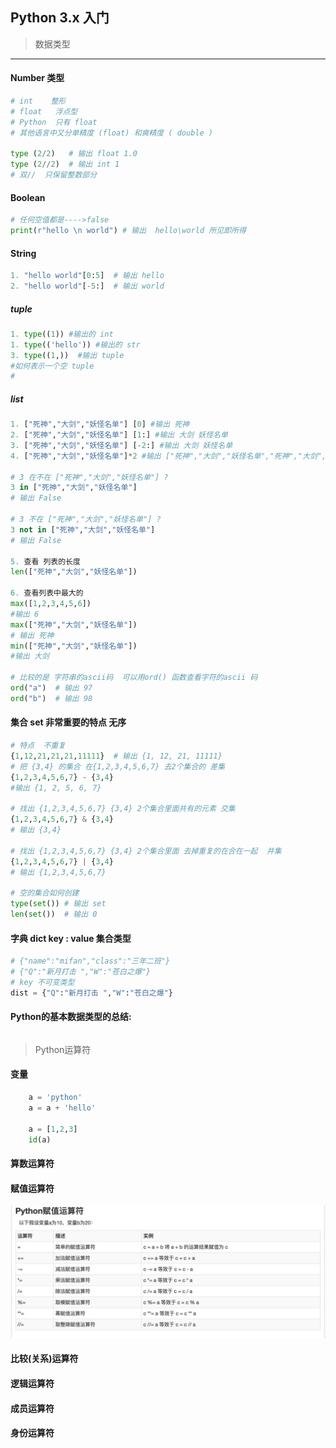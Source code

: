 ## Python 3.x 入门
 >数据类型   
 
*** 
#### Number 类型
```Python
# int    整形
# float   浮点型
# Python  只有 float
# 其他语言中又分单精度 (float) 和爽精度 ( double )

type (2/2)   # 输出 float 1.0
type (2//2)  # 输出 int 1
# 双//  只保留整数部分
```
#### Boolean
```Python
# 任何空值都是---->false
print(r"hello \n world") # 输出  hello\world 所见即所得
```

#### String

```Python
1. "hello world"[0:5]  # 输出 hello
2. "hello world"[-5:]  # 输出 world
```
##### tuple
```Python
1. type((1)) #输出的 int
1. type(('hello')) #输出的 str
3. type((1,))  #输出 tuple
#如何表示一个空 tuple
#
```

##### list

```Python
1. ["死神","大剑","妖怪名单"] [0] #输出 死神
2. ["死神","大剑","妖怪名单"] [1:] #输出 大剑 妖怪名单
3. ["死神","大剑","妖怪名单"] [-2:] #输出 大剑 妖怪名单
4. ["死神","大剑","妖怪名单"]*2 #输出 ["死神","大剑","妖怪名单","死神","大剑","妖怪名单"]

# 3 在不在 ["死神","大剑","妖怪名单"] ?
3 in ["死神","大剑","妖怪名单"]
# 输出 False

# 3 不在 ["死神","大剑","妖怪名单"] ?
3 not in ["死神","大剑","妖怪名单"]
# 输出 False

5. 查看 列表的长度
len(["死神","大剑","妖怪名单"])

6. 查看列表中最大的
max([1,2,3,4,5,6])
#输出 6
max(["死神","大剑","妖怪名单"])
# 输出 死神
min(["死神","大剑","妖怪名单"])
#输出 大剑

# 比较的是 字符串的ascii码  可以用ord() 函数查看字符的ascii 码
ord("a")  # 输出 97
ord("b")  # 输出 98
```

#### 集合 set  非常重要的特点 无序
```Python
# 特点  不重复
{1,12,21,21,21,11111}  # 输出 {1, 12, 21, 11111}
# 把 {3,4} 的集合 在{1,2,3,4,5,6,7} 去2个集合的 差集
{1,2,3,4,5,6,7} - {3,4}
#输出 {1, 2, 5, 6, 7}

# 找出 {1,2,3,4,5,6,7} {3,4} 2个集合里面共有的元素 交集
{1,2,3,4,5,6,7} & {3,4} 
# 输出 {3,4}

# 找出 {1,2,3,4,5,6,7} {3,4} 2个集合里面 去掉重复的在合在一起  并集
{1,2,3,4,5,6,7} | {3,4}
# 输出 {1,2,3,4,5,6,7} 

# 空的集合如何创建
type(set()) # 输出 set
len(set())  # 输出 0

```

#### 字典 dict  key :  value  集合类型
```Python
# {"name":"mifan","class":"三年二班"}
# {"Q":"新月打击 ","W":"苍白之爆"}
# key 不可变类型
dist = {"Q":"新月打击 ","W":"苍白之爆"}

```

#### Python的基本数据类型的总结:
```Python

```


>Python运算符
#### 变量
```Python
    a = 'python'
    a = a + 'hello'

    a = [1,2,3]
    id(a)
```

#### 算数运算符
#### 赋值运算符
![赋值运算符](./images/1.png)
#### 比较(关系)运算符
#### 逻辑运算符
#### 成员运算符
#### 身份运算符

